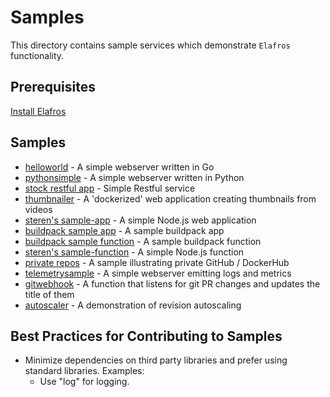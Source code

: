 # Samples

This directory contains sample services which demonstrate `Elafros`
functionality.

## Prerequisites

[Install Elafros](https://github.com/elafros/install/blob/master/README.md)

## Samples

* [helloworld](./helloworld) - A simple webserver written in Go
* [pythonsimple](./pythonsimple) - A simple webserver written in Python
* [stock restful app](./stock-rest-app) - Simple Restful service
* [thumbnailer](./thumbnailer) - A 'dockerized' web application creating thumbnails from videos
* [steren's sample-app](./steren-app) - A simple Node.js web application
* [buildpack sample app](./buildpack-app) - A sample buildpack app
* [buildpack sample function](./buildpack-function) - A sample buildpack function
* [steren's sample-function](./steren-function) - A simple Node.js function
* [private repos](./private-repos/) - A sample illustrating private GitHub / DockerHub
* [telemetrysample](./telemetrysample) - A simple webserver emitting logs and metrics
* [gitwebhook](./gitwebhook) - A function that listens for git PR changes and updates the title of them
* [autoscaler](./autoscale) - A demonstration of revision autoscaling

## Best Practices for Contributing to Samples
* Minimize dependencies on third party libraries and prefer using standard libraries. Examples:
    * Use "log" for logging.

